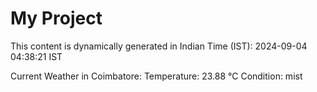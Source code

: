 # My Project

This content is dynamically generated in Indian Time (IST): 2024-09-04 04:38:21 IST


Current Weather in Coimbatore:
Temperature: 23.88 °C
Condition: mist

